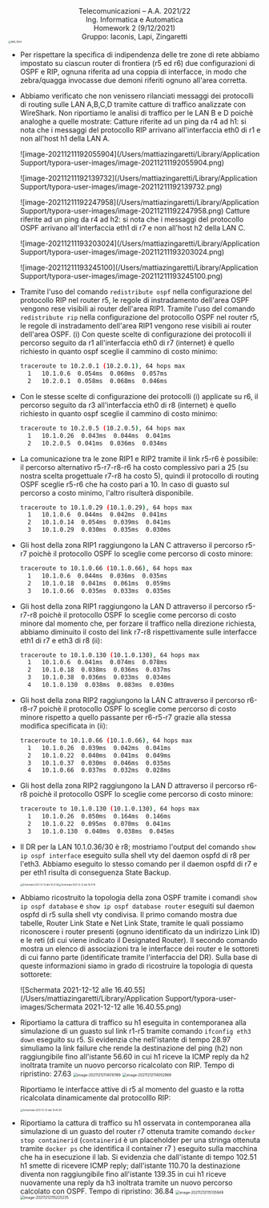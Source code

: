 <div align="center">Telecomunicazioni – A.A. 2021/22</div>
<div align="center">Ing. Informatica e Automatica</div>
<div align="center">Homework 2 (9/12/2021)</div>
<div align="center">Gruppo: Iaconis, Lapi, Zingaretti</div>

<img src="/Users/mattiazingaretti/Downloads/IMG_1584.jpg" alt="IMG_1584" style="zoom:33%;" />



- Per rispettare la specifica di indipendenza delle tre zone di rete abbiamo impostato su ciascun router di frontiera (r5 ed r6) due configurazioni di OSPF e RIP, ognuna riferita ad una coppia di interfacce, in modo che zebra/quagga invocasse due demoni riferiti ognuno all'area corretta. 

- Abbiamo verificato che non venissero rilanciati messaggi dei protocolli di routing sulle LAN A,B,C,D tramite catture di traffico analizzate con WireShark. Non riportiamo le analisi di traffico per le LAN B e D poichè analoghe a quelle mostrate: 
  Catture riferite ad un ping da r4 ad h1: si nota che i messaggi del protocollo RIP arrivano all'interfaccia eth0 di r1 e non all'host h1 della LAN A.

  ![image-20211211192055904](/Users/mattiazingaretti/Library/Application Support/typora-user-images/image-20211211192055904.png)

  ![image-20211211192139732](/Users/mattiazingaretti/Library/Application Support/typora-user-images/image-20211211192139732.png)

  ![image-20211211192247958](/Users/mattiazingaretti/Library/Application Support/typora-user-images/image-20211211192247958.png)
  Catture riferite ad un ping da r4 ad h2: si nota che i messaggi del protocollo OSPF arrivano all'interfaccia eth1 di r7 e non all'host h2 della LAN C.

  ![image-20211211193203024](/Users/mattiazingaretti/Library/Application Support/typora-user-images/image-20211211193203024.png)

  ![image-20211211193245100](/Users/mattiazingaretti/Library/Application Support/typora-user-images/image-20211211193245100.png)

- Tramite l'uso del comando `redistribute ospf` nella configurazione del protocollo RIP nel router r5, le regole di instradamento dell'area OSPF vengono rese visibili ai router dell'area RIP1.
  Tramite l'uso del comando `redistribute rip` nella configurazione del protocollo OSPF nel router r5, le regole di instradamento dell'area RIP1 vengono rese visibili ai router dell'area OSPF. (i)
  Con queste scelte di configurazione dei protocolli il percorso seguito da r1 all'interfaccia eth0 di r7 (internet) è quello richiesto in quanto ospf sceglie il cammino di costo minimo: 

  ```bash
  traceroute to 10.2.0.1 (10.2.0.1), 64 hops max
    1   10.1.0.6  0.054ms  0.060ms  0.057ms 
    2   10.2.0.1  0.058ms  0.068ms  0.046ms 
  ```

- Con le stesse scelte di configurazione dei protocolli (i) applicate su r6, il percorso seguito da r3 all'interfaccia eth0 di r8 (internet) è quello richiesto in quanto ospf sceglie il cammino di costo minimo: 

  ```bash
  traceroute to 10.2.0.5 (10.2.0.5), 64 hops max
    1   10.1.0.26  0.043ms  0.044ms  0.041ms 
    2   10.2.0.5  0.041ms  0.036ms  0.034ms
  ```

- La comunicazione tra le zone RIP1 e RIP2 tramite il link r5-r6 è possibile: il percorso alternativo r5-r7-r8-r6   ha costo complessivo pari a 25 (su nostra scelta progettuale r7-r8 ha costo 5), quindi il protocollo di routing OSPF sceglie r5-r6 che ha costo pari a 10. In caso di guasto sul percorso a costo minimo, l'altro risulterà disponibile.

  ```bash
  traceroute to 10.1.0.29 (10.1.0.29), 64 hops max
    1   10.1.0.6  0.044ms  0.042ms  0.041ms 
    2   10.1.0.14  0.054ms  0.039ms  0.041ms 
    3   10.1.0.29  0.030ms  0.035ms  0.030ms 
  ```

- Gli host della zona RIP1 raggiungono la LAN C attraverso il percorso r5-r7 poichè il protocollo OSPF lo sceglie come percorso di costo minore:

  ```bash
  traceroute to 10.1.0.66 (10.1.0.66), 64 hops max
    1   10.1.0.6  0.044ms  0.036ms  0.035ms 
    2   10.1.0.18  0.041ms  0.061ms  0.059ms 
    3   10.1.0.66  0.035ms  0.033ms  0.035ms 
  ```

- Gli host della zona RIP1 raggiungono la LAN D attraverso il percorso r5-r7-r8 poichè il protocollo OSPF lo sceglie come percorso di costo minore dal momento che, per forzare il traffico nella direzione richiesta, abbiamo diminuito il costo del link r7-r8 rispettivamente sulle interfacce eth1 di r7 e eth3 di r8 (ii):

  ```bash
  traceroute to 10.1.0.130 (10.1.0.130), 64 hops max
    1   10.1.0.6  0.041ms  0.074ms  0.078ms 
    2   10.1.0.18  0.038ms  0.036ms  0.037ms 
    3   10.1.0.38  0.036ms  0.033ms  0.034ms 
    4   10.1.0.130  0.038ms  0.083ms  0.030ms 
  ```

- Gli host della zona RIP2 raggiungono la LAN C attraverso il percorso r6-r8-r7 poichè il protocollo OSPF lo sceglie come percorso di costo minore rispetto a quello passante per r6-r5-r7 grazie alla stessa modifica specificata in (ii): 

  ```bash
  traceroute to 10.1.0.66 (10.1.0.66), 64 hops max
    1   10.1.0.26  0.039ms  0.042ms  0.041ms 
    2   10.1.0.22  0.040ms  0.041ms  0.049ms 
    3   10.1.0.37  0.030ms  0.046ms  0.035ms 
    4   10.1.0.66  0.037ms  0.032ms  0.028ms 
  ```

- Gli host della zona RIP2 raggiungono la LAN D attraverso il percorso r6-r8 poichè il protocollo OSPF lo sceglie come percorso di costo minore:

  ```bash
  traceroute to 10.1.0.130 (10.1.0.130), 64 hops max
    1   10.1.0.26  0.050ms  0.164ms  0.146ms 
    2   10.1.0.22  0.095ms  0.070ms  0.041ms 
    3   10.1.0.130  0.040ms  0.038ms  0.045ms 
  ```

- Il DR per la LAN 10.1.0.36/30 è r8; mostriamo l'output del comando `show ip ospf interface` eseguito sulla shell vty del daemon ospfd di r8 per l'eth3. Abbiamo eseguito lo stesso comando per il daemon ospfd di r7 e per eth1 risulta di conseguenza State Backup.
  
  <img src="/Users/mattiazingaretti/Library/Application Support/typora-user-images/Schermata 2021-12-12 alle 16.27.56.png" alt="Schermata 2021-12-12 alle 16.27.56" style="zoom:31%;" /><img src="/Users/mattiazingaretti/Library/Application Support/typora-user-images/Schermata 2021-12-12 alle 16.31.19.png" alt="Schermata 2021-12-12 alle 16.31.19" style="zoom:30%;" />
  
- Abbiamo ricostruito la topologia della zona OSPF tramite i comandi `show ip ospf database` e `show ip ospf database router` eseguiti sul daemon ospfd di r5 sulla shell vty condivisa. Il primo comando mostra due tabelle, Router Link State e Net Link State, tramite le quali possiamo riconoscere i router presenti (ognuno identificato da un indirizzo Link ID) e le reti (di cui viene indicato il Designated Router). Il secondo comando mostra un elenco di associazioni tra le interfacce dei router e le sottoreti di cui fanno parte (identificate tramite l'interfaccia del DR). Sulla base di queste informazioni siamo in grado di ricostruire la topologia di questa sottorete: 

  ![Schermata 2021-12-12 alle 16.40.55](/Users/mattiazingaretti/Library/Application Support/typora-user-images/Schermata 2021-12-12 alle 16.40.55.png)

- Riportiamo la cattura di traffico su h1 eseguita in contemporanea alla simulazione di un guasto sul link r1-r5 tramite comando `ifconfig eth3 down` eseguito su r5. Si evidenzia che nell'istante di tempo 28.97 simuliamo la link failure che rende la destinazione del ping (h2) non raggiungibile fino all'istante 56.60 in cui h1 riceve la ICMP reply da h2 inoltrata tramite un nuovo percorso ricalcolato con RIP. Tempo di ripristino: 27.63
  <img src="/Users/mattiazingaretti/Library/Application Support/typora-user-images/image-20211212114010169.png" alt="image-20211212114010169" style="zoom:50%;" />
  <img src="/Users/mattiazingaretti/Library/Application Support/typora-user-images/image-20211212114052969.png" alt="image-20211212114052969" style="zoom:50%;" />

  Riportiamo le interfacce attive di r5 al momento del guasto e la rotta ricalcolata dinamicamente dal  protocolllo RIP:
  
  <img src="/Users/mattiazingaretti/Library/Application Support/typora-user-images/Schermata 2021-12-12 alle 15.45.50.png" alt="Schermata 2021-12-12 alle 15.45.50" style="zoom:33%;" />
  
- Riportiamo la cattura di traffico su h1 osservata in contemporanea alla simulazione di un guasto del router r7 ottenuta tramite comando `docker stop containerid` (`containerid` è un placeholder per una stringa ottenuta tramite `docker ps` che identifica il container r7 )  eseguito sulla macchina che ha in esecuzione il lab. 
  Si evidenzia che dall'istante di tempo 102.51 h1 smette di ricevere ICMP reply; dall'istante 110.70 la destinazione diventa non raggiungibile fino all'istante 139.35 in cui h1 riceve nuovamente una reply da h3 inoltrata tramite un nuovo percorso calcolato con OSPF. Tempo di ripristino: 36.84
  <img src="/Users/mattiazingaretti/Library/Application Support/typora-user-images/image-20211212115135949.png" alt="image-20211212115135949" style="zoom:50%;" />
  <img src="/Users/mattiazingaretti/Library/Application Support/typora-user-images/image-20211212115225235.png" alt="image-20211212115225235" style="zoom:50%;" />

  
